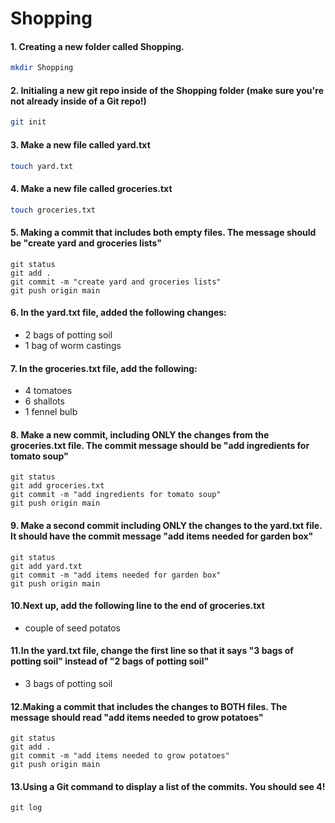 # Shopping

#### 1. Creating a new folder called Shopping.

```bash
mkdir Shopping
```
#### 2. Initialing a new git repo inside of the Shopping folder (make sure you're not already inside of a Git repo!)

```bash
git init
```

#### 3. Make a new file called yard.txt

```bash
touch yard.txt
```

#### 4. Make a new file called groceries.txt

```bash
touch groceries.txt
```

#### 5. Making a commit that includes both empty files. The message should be "create yard and groceries lists"

```git
git status
git add .
git commit -m "create yard and groceries lists"
git push origin main
```

#### 6. In the yard.txt file, added the following changes:
- 2 bags of potting soil
- 1 bag of worm castings

#### 7. In the groceries.txt file, add the following:
- 4 tomatoes
- 6 shallots
- 1 fennel bulb

#### 8. Make a new commit, including ONLY the changes from the groceries.txt file. The commit message should be "add ingredients for tomato soup"

```git
git status
git add groceries.txt
git commit -m "add ingredients for tomato soup"
git push origin main
```
#### 9. Make a second commit including ONLY the changes to the yard.txt file. It should have the commit message "add items needed for garden box"

```git
git status
git add yard.txt
git commit -m "add items needed for garden box"
git push origin main
```
#### 10.Next up, add the following line to the end of groceries.txt
- couple of seed potatos

#### 11.In the yard.txt file, change the first line so that it says "3 bags of potting soil" instead of "2 bags of potting soil"
- 3 bags of potting soil

#### 12.Making a commit that includes the changes to BOTH files. The message should read "add items needed to grow potatoes"

```git
git status
git add .
git commit -m "add items needed to grow potatoes"
git push origin main
```

#### 13.Using a Git command to display a list of the commits. You should see 4!

```git
git log
```


